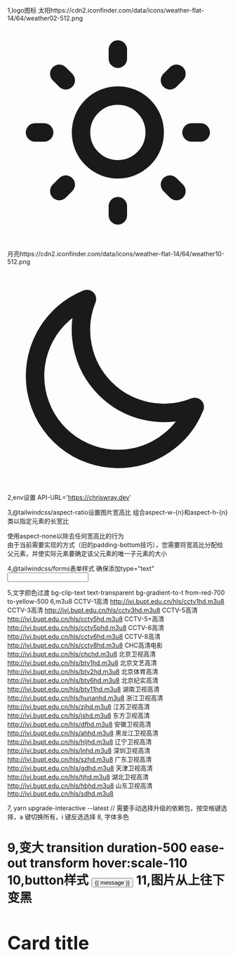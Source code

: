 

1,logo图标
太阳https://cdn2.iconfinder.com/data/icons/weather-flat-14/64/weather02-512.png
<svg
      xmlns="http://www.w3.org/2000/svg"
      fill="none"
      viewBox="0 0 24 24"
      stroke="currentColor"
      class="h-6 w-6 cursor-pointer hidden"
      id="toggle-light"
    >
      <path
        stroke-linecap="round"
        stroke-linejoin="round"
        stroke-width="2"
        d="M12 3v1m0 16v1m9-9h-1M4 12H3m15.364 6.364l-.707-.707M6.343 6.343l-.707-.707m12.728 0l-.707.707M6.343 17.657l-.707.707M16 12a4 4 0 11-8 0 4 4 0 018 0z"
      />
   </svg>

月亮https://cdn2.iconfinder.com/data/icons/weather-flat-14/64/weather10-512.png
<svg
      xmlns="http://www.w3.org/2000/svg"
      fill="none"
      viewBox="0 0 24 24"
      stroke="currentColor"
      class="h-6 w-6 cursor-pointer hidden"
      id="toggle-dark"
    >
      <path
        stroke-linecap="round"
        stroke-linejoin="round"
        stroke-width="2"
        d="M20.354 15.354A9 9 0 018.646 3.646 9.003 9.003 0 0012 21a9.003 9.003 0 008.354-5.646z"
      />
    </svg>

2,env设置
API-URL='https://chriswray.dev'

3,@tailwindcss/aspect-ratio设置图片宽高比
组合aspect-w-{n}和aspect-h-{n}类以指定元素的长宽比
<div class="aspect-w-16 aspect-h-9">
使用aspect-none以除去任何宽高比的行为
<div class="aspect-w-16 aspect-h-9 lg:aspect-none">
由于当前需要实现的方式（旧的padding-bottom技巧），您需要将宽高比分配给父元素，并使实际元素要确定该父元素的唯一子元素的大小

4,@tailwindcss/forms表单样式
确保添加type="text"
<input type="text" class="block w-full border-gray-300 rounded-md focus:border-blue-300 focus:ring focus:ring-blue-200 focus:ring-opacity-50 sm:text-sm sm:leading-5">

5,文字颜色过渡
bg-clip-text text-transparent bg-gradient-to-t from-red-700 to-yellow-500
6,m3u8
CCTV-1高清 http://ivi.bupt.edu.cn/hls/cctv1hd.m3u8
CCTV-3高清 http://ivi.bupt.edu.cn/hls/cctv3hd.m3u8
CCTV-5高清 http://ivi.bupt.edu.cn/hls/cctv5hd.m3u8
CCTV-5+高清 http://ivi.bupt.edu.cn/hls/cctv5phd.m3u8
CCTV-6高清 http://ivi.bupt.edu.cn/hls/cctv6hd.m3u8
CCTV-8高清 http://ivi.bupt.edu.cn/hls/cctv8hd.m3u8
CHC高清电影 http://ivi.bupt.edu.cn/hls/chchd.m3u8
北京卫视高清 http://ivi.bupt.edu.cn/hls/btv1hd.m3u8
北京文艺高清 http://ivi.bupt.edu.cn/hls/btv2hd.m3u8
北京体育高清 http://ivi.bupt.edu.cn/hls/btv6hd.m3u8
北京纪实高清 http://ivi.bupt.edu.cn/hls/btv11hd.m3u8
湖南卫视高清 http://ivi.bupt.edu.cn/hls/hunanhd.m3u8
浙江卫视高清 http://ivi.bupt.edu.cn/hls/zjhd.m3u8
江苏卫视高清 http://ivi.bupt.edu.cn/hls/jshd.m3u8
东方卫视高清 http://ivi.bupt.edu.cn/hls/dfhd.m3u8
安徽卫视高清 http://ivi.bupt.edu.cn/hls/ahhd.m3u8
黑龙江卫视高清 http://ivi.bupt.edu.cn/hls/hljhd.m3u8
辽宁卫视高清 http://ivi.bupt.edu.cn/hls/lnhd.m3u8
深圳卫视高清 http://ivi.bupt.edu.cn/hls/szhd.m3u8
广东卫视高清 http://ivi.bupt.edu.cn/hls/gdhd.m3u8
天津卫视高清 http://ivi.bupt.edu.cn/hls/tjhd.m3u8
湖北卫视高清 http://ivi.bupt.edu.cn/hls/hbhd.m3u8
山东卫视高清 http://ivi.bupt.edu.cn/hls/sdhd.m3u8

7,
yarn upgrade-interactive --latest
// 需要手动选择升级的依赖包，按空格键选择，a 键切换所有，i 键反选选择
8,
字体多色
<h1 class="font-bold text-3xl text-center max-w-2xl mx-auto mt-12 bg-gradient-to-r from-indigo-600 to-pink-600 bg-clip-text text-transparent" >
9,变大
transition duration-500 ease-out  transform hover:scale-110
10,button样式
<button
        class="transition py-2 px-4 font-bold rounded-lg shadow-md text-white bg-green-500 hover:bg-green-700 focus:ring-4 focus:ring-green-500 focus:ring-opacity-50 focus:outline-none">
        {{ message }}
      </button>
11,图片从上往下变黑
<div class="bg-gray-200 rounded-xl relative text-white">
  <div class="absolute top-0 left-0 right-0 bottom-0 w-full h-full z-10 bg-gradient-to-b from-transparent to-black"></div>
  <img src="" alt="" class="object-cover h-96 w-full rounded-xl">
  <div class="p-6 absolute bottom-0 left-0 z-20">
    <h2 class="text-2xl font-bold mb-2">Card title</h2>
  </div>
</div>
